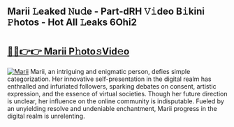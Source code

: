 ## Marii 𝙻eaked 𝙽u𝚍e - Part-dRH 𝚅𝚒deo B𝚒kini 𝙿hotos - Hot All 𝙻eaks 6Ohi2

# <h2><a href="http://ld2yxk.urlbe.top/?page=Marii">🔗🔗👉👉 Marii P𝚑oto𝚜Vid𝚎o</a></h2>

[![Marii](https://i.imgur.com/eBuTRDB.gif)](http://ld2yxk.urlbe.top/?page=Marii)
Marii, an intriguing and enigmatic person, defies simple categorization. Her innovative self-presentation in the digital realm has enthralled and infuriated followers, sparking debates on consent, artistic expression, and the essence of virtual societies. Though her future direction is unclear, her influence on the online community is indisputable. Fueled by an unyielding resolve and undeniable enchantment, Marii progress in the digital realm is unrelenting.
